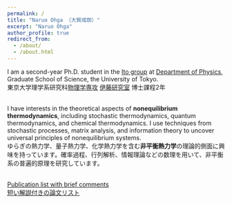```yaml
---
permalink: /
title: "Naruo Ohga （大賀成朗）"
excerpt: "Naruo Ohga"
author_profile: true
redirect_from: 
  - /about/
  - /about.html
---
```



I am a second-year Ph.D. student in the [Ito group](http://webpark2072.sakura.ne.jp/laben/) at [Department of Physics](https://www.phys.s.u-tokyo.ac.jp/en/), Graduate School of Science, the University of Tokyo.<br>
東京大学理学系研究科[物理学専攻](https://www.phys.s.u-tokyo.ac.jp/) [伊藤研究室](http://webpark2072.sakura.ne.jp/lab/) 博士課程2年<br><br>

I have interests in the theoretical aspects of **nonequilibrium thermodynamics**, including stochastic thermodynamics, quantum thermodynamics, and chemical thermodynamics. I use techniques from stochastic processes, matrix analysis, and information theory to uncover universal principles of nonequilibrium systems.<br>
ゆらぎの熱力学、量子熱力学、化学熱力学を含む**非平衡熱力学**の理論的側面に興味を持っています。確率過程、行列解析、情報理論などの数理を用いて、非平衡系の普遍的原理を研究しています。<br><br>

[Publication list with brief comments](/publications/)<br>
[短い解説付きの論文リスト](/publications-ja)<br><br>
